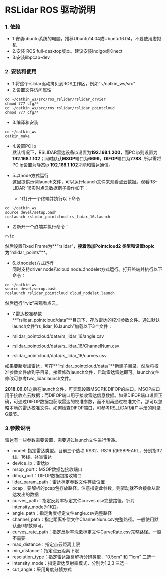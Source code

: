# RSLidar ROS 驱动说明

### 1. 依赖
* 1.安装ubuntu系统的电脑，推荐Ubuntu14.04或Ubuntu16.04，不要使用虚拟机
* 2.安装 ROS full-desktop版本。建议安装Indigo或Kinect
* 3.安装libpcap-dev

### 2. 安装和使用
* 1.将这个rslidar驱动拷贝到ROS工作区，例如“~/catkin_ws/src"
* 2.设置文件访问属性
```
cd ~/catkin_ws/src/ros_rslidar/rslidar_drvier
chmod 777 cfg/*
cd ~/catkin_ws/src/ros_rslidar/rslidar_pointcloud
chmod 777 cfg/*
```
* 3.编译和安装
```
cd ~/catkin_ws
catkin_make
```

* 4.设置PC ip  
默认情况下，RSLIDAR雷达设备ip设置为**192.168.1.200**，而PC ip则设置为**192.168.1.102**；同时默认**MSOP**端口为**6699**，**DIFOP**端口为**7788**. 所以需将PC ip设置为静态ip **192.168.1.102**才能和雷达通信。

* 5.以node方式运行  
这里提供示例launch文件，可以运行launch文件来观看点云数据。观看RS-LIDAR-16实时点云数据例子操作如下：
   
   * 1)打开一个终端并执行以下命令
```
cd ~/catkin_ws
source devel/setup.bash
roslaunch rslidar_pointcloud rs_lidar_16.launch
```
   * 2)新开一个终端并执行命令：
```
rviz
```
然后设置Fixed Frame为**“rslidar”**，接着添加Pointcloud2 类型和设置topic为**“rslidar_points"**。

* 6.以nodelet方式运行  
同时支持driver node和cloud node以nodelet方式运行。打开终端并执行以下命令：
```
cd ~/catkin_ws
source devel/setup.bash
roslaunch rslidar_pointcloud cloud_nodelet.launch
```
然后运行“rviz”来观看点云。

* 7.雷达校准参数  
**“rslidar_pointcloud/data”**目录下，存放雷达的校准参数文件。通过默认launch文件“rs_lidar_16.launch”加载以下3个文件：
   
 * rslidar_pointcloud/data/rs_lidar_16/angle.csv
 * rslidar_pointcloud/data/rs_lidar_16/ChannelNum.csv
 * rslidar_pointcloud/data/rs_lidar_16/curves.csv.

 如果要新增加雷达，可在**“rslidar_pointcloud/data/”**新建子目录，然后将校准参数文件放到子目录，接着修改launch文件，启动雷达雷达即可。launch文件修改可参考two_lidar.launch文件。

 **2018.09.01**之后在launch文件，可实现设置MSOP和DIFOP的端口。MSOP端口用于接收点云数据；而DIFOP端口用于接收雷达信息数据。如果DIFOP端口设置正确，可通过DIFOP数据包获取雷达的校准参数，而不用再通过校准文件，那可以忽略本地的雷达校准文件。如何检查DIFOP端口，可参考RS_LiDAR用户手册的附录G章节。

### 3.参数说明
雷达有一些参数需要设置，需要通过launch文件进行传递。
* model: 指定雷达类型。目前三个选项 RS32、RS16 和RSBPEARL，分别指32线、16线、补盲雷达
* device_ip：雷达ip
* msop_port：MSOP数据包接收端口
* difop_port：DIFOP数据包接收端口
* lidar_param_path：雷达标定参数文件存放位置
* pcap：要解析的pcap包存放路径。注意指定此参数，则驱动就不会接收从雷达发出的数据
* curves_path：指定反射率标定文件curves.csv完整路径。针对intensity_mode为1和2。
* angle_path：指定角度标定文件angle.csv完整路径
* channel_path：指定距离补偿文件ChannelNum.csv完整路径。一般使用默认全0参数即可。
* curves_rate_path：指定反射率洗漱标定文件CurveRate.csv完整路径。一般不需要
* max_distance：指定点云距离上限
* min_distance：指定点云距离下限
* resolution_type：指定雷达距离解析分辨类型，"0.5cm" 和 "1cm" 二选一
* intensity_mode：指定雷达反射率模式，分别为1,2,3 三选一
* cut_angle：采用角度分帧方式